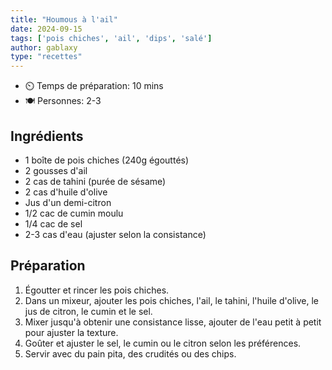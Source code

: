 ```yaml
---
title: "Houmous à l'ail"
date: 2024-09-15
tags: ['pois chiches', 'ail', 'dips', 'salé']
author: gablaxy
type: "recettes"
---
```


- ⏲️ Temps de préparation: 10 mins
- 🍽️ Personnes: 2-3

## Ingrédients

- 1 boîte de pois chiches (240g égouttés)
- 2 gousses d'ail
- 2 cas de tahini (purée de sésame)
- 2 cas d'huile d'olive
- Jus d'un demi-citron
- 1/2 cac de cumin moulu
- 1/4 cac de sel
- 2-3 cas d'eau (ajuster selon la consistance)

## Préparation

1. Égoutter et rincer les pois chiches.
2. Dans un mixeur, ajouter les pois chiches, l'ail, le tahini, l'huile d'olive, le jus de citron, le cumin et le sel.
3. Mixer jusqu'à obtenir une consistance lisse, ajouter de l'eau petit à petit pour ajuster la texture.
4. Goûter et ajuster le sel, le cumin ou le citron selon les préférences.
5. Servir avec du pain pita, des crudités ou des chips.

